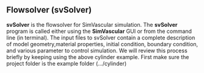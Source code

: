 ## Flowsolver (svSolver)

**svSolver** is the flowsolver for SimVascular simulation. The **svSolver** program is called either using the **SimVascular** GUI or from the command line (in terminal). The input files to svSolver contain a complete description of model geometry,material properties, initial condition, boundary condition, and various parameter to control simulation. We will review this process briefly by keeping using the above cylinder example. First make sure the project folder is the example folder (.../cylinder)
